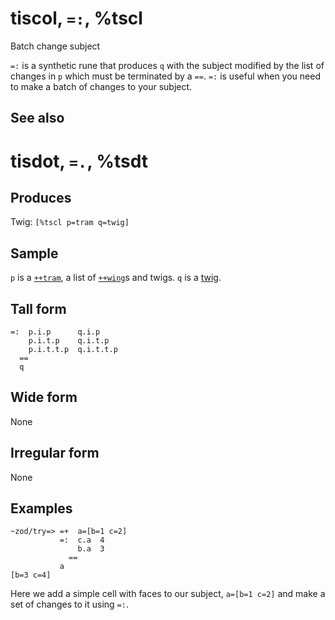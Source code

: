 tiscol, `=:`, %tscl
============================

Batch change subject

`=:` is a synthetic rune that produces `q` with the subject modified by
the list of changes in `p` which must be terminated by a `==`. `=:` is
useful when you need to make a batch of changes to your subject.

See also
--------

tisdot, `=.`, %tsdt
============================

Produces
--------

Twig: `[%tscl p=tram q=twig]`

Sample
------

`p` is a [`++tram`](), a list of [`++wing`]()s and twigs. `q` is a
[twig]().

Tall form
---------

    =:  p.i.p      q.i.p
        p.i.t.p    q.i.t.p
        p.i.t.t.p  q.i.t.t.p
      ==
      q

Wide form
---------

None

Irregular form
--------------

None

Examples
--------

    ~zod/try=> =+  a=[b=1 c=2]
               =:  c.a  4
                   b.a  3
                 ==
               a
    [b=3 c=4]

Here we add a simple cell with faces to our subject, `a=[b=1 c=2]` and
make a set of changes to it using `=:`.
